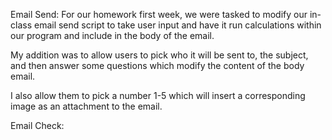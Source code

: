 Email Send:
For our homework first week, we were tasked to modify our in-class email send script to take user input and have it run calculations within our program and include in the body of the email.

My addition was to allow users to pick who it will be sent to, the subject, and then answer some questions which modify the content of the body email.

I also allow them to pick a number 1-5 which will insert a corresponding image as an attachment to the email.

Email Check:

